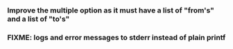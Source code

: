 ### Improve the multiple option as it must have a list of "from's" and a list of "to's"

### FIXME: logs and error messages to stderr instead of plain printf
